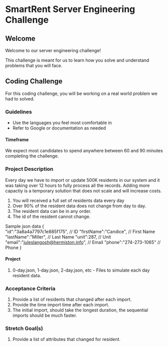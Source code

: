 # SmartRent Server Engineering Challenge

## Welcome

Welcome to our server engineering challenge!

This challenge is meant for us to learn how you solve and understand problems that you will face. 

## Coding Challenge

For this coding challenge, you will be working on a real world problem we had to solved.  

### Guidelines

- Use the languages you feel most comfortable in
- Refer to Google or documentation as needed

#### Timeframe
We expect most candidates to spend anywhere between 60 and 90 minutes completing the challenge.

### Project Description

Every day we have to import or update 500K residents in our system and it was taking over 12 hours to fully process all the records. Adding more capactiy is a temporary solution that does not scale and will increase costs.

1. You will received a full set of residents data every day 
2. Over 90% of the resident data does not change from day to day. 
3. The resident data can be in any order. 
4. The id of the resident cannot change. 
 
Sample json data
{   
    "id":"3a8a4a7797c1e885f175",                    //  ID
    "firstName":"Candice",                          //  First Name
    "lastName":"Miller",                            //  Last Name
    "unit":287,                                     //  Unit
    "email":"juleslangosh@hermiston.info",          //  Email
    "phone":"274-273-1065"                          //  Phone
}

#### Project
1. 0-day.json, 1-day.json, 2-day.json, etc - Files to simulate each day resident data.

### Acceptance Criteria
1. Provide a list of residents that changed after each import.
2. Provide the time import time after each import.
3. The initial import, should take the longest duration, the sequential imports should be much faster.

### Stretch Goal(s)
1. Provide a list of attributes that changed for resident.
